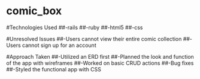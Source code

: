 # comic_box

#Technologies Used
##-rails
##-ruby
##-html5
##-css

#Unresolved Issues
##-Users cannot view their entire comic collection
##-Users cannot sign up for an account

#Approach Taken
##-Utilized an ERD first
##-Planned the look and function of the app with wireframes
##-Worked on basic CRUD actions
##-Bug fixes
##-Styled the functional app with CSS
